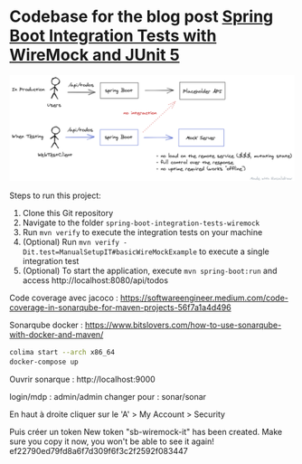 # Codebase for the blog post [Spring Boot Integration Tests with WireMock and JUnit 5](https://rieckpil.de/spring-boot-integration-tests-with-wiremock-and-junit-5/)

![](diagram.png)

Steps to run this project:

1. Clone this Git repository
2. Navigate to the folder `spring-boot-integration-tests-wiremock`
3. Run `mvn verify` to execute the integration tests on your machine 
4. (Optional) Run `mvn verify -Dit.test=ManualSetupIT#basicWireMockExample` to execute a single integration test
5. (Optional) To start the application, execute `mvn spring-boot:run` and access http://localhost:8080/api/todos


Code coverage avec jacoco :
https://softwareengineer.medium.com/code-coverage-in-sonarqube-for-maven-projects-56f7a1a4d496

Sonarqube docker :
https://www.bitslovers.com/how-to-use-sonarqube-with-docker-and-maven/


````sh
colima start --arch x86_64
docker-compose up
````

Ouvrir sonarque : http://localhost:9000

login/mdp : admin/admin
changer pour : sonar/sonar

En haut à droite cliquer sur le 'A' > My Account > Security

Puis créer un token
New token "sb-wiremock-it" has been created. Make sure you copy it now, you won't be able to see it again!
ef22790ed79fd8a6f7d309f6f3c2f2592f083447
